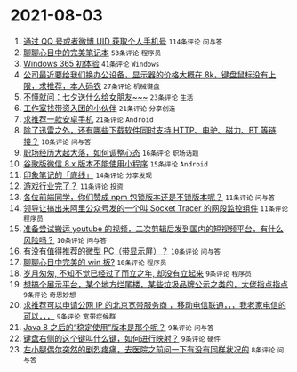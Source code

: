 # 2021-08-03

1. [通过 QQ 号或者微博 UID 获取个人手机号](https://www.v2ex.com/t/793291) `114条评论` `问与答`
1. [聊聊心目中的完美笔记本](https://www.v2ex.com/t/793294) `53条评论` `程序员`
1. [Windows 365 初体验](https://www.v2ex.com/t/793286) `41条评论` `Windows`
1. [公司最近要给我们换办公设备，显示器的价格大概在 8k，键盘鼠标没有上限，求推荐，本人码农](https://www.v2ex.com/t/793314) `27条评论` `机械键盘`
1. [不懂就问：七夕送什么给女朋友~~~](https://www.v2ex.com/t/793325) `23条评论` `生活`
1. [工作室找带资入团的小伙伴](https://www.v2ex.com/t/793320) `21条评论` `分享创造`
1. [求推荐一款安卓手机](https://www.v2ex.com/t/793296) `21条评论` `Android`
1. [除了迅雷之外，还有哪些下载软件同时支持 HTTP、电驴、磁力、BT 等链接？](https://www.v2ex.com/t/793288) `18条评论` `问与答`
1. [职场经历大起大落，如何调整心态](https://www.v2ex.com/t/793326) `16条评论` `职场话题`
1. [谷歌版微信 8.x 版本不能使用小程序](https://www.v2ex.com/t/793283) `15条评论` `Android`
1. [印象笔记的「底线」](https://www.v2ex.com/t/793333) `14条评论` `分享发现`
1. [游戏行业完了？](https://www.v2ex.com/t/793350) `11条评论` `投资`
1. [各位前端同学，你们赞成 npm 包锁版本还是不锁版本呢？](https://www.v2ex.com/t/793339) `11条评论` `问与答`
1. [领导让搞出来阿里公众号发的一个叫 Socket Tracer 的网段监控组件](https://www.v2ex.com/t/793293) `11条评论` `程序员`
1. [准备尝试搬运 youtube 的视频，二次剪辑后发到国内的短视频平台，有什么风险吗？](https://www.v2ex.com/t/793344) `10条评论` `问与答`
1. [有没有值得推荐的微型 PC（带显示屏）？](https://www.v2ex.com/t/793335) `10条评论` `问与答`
1. [聊聊心目中完美的 win 板?](https://www.v2ex.com/t/793300) `10条评论` `程序员`
1. [岁月匆匆, 不知不觉已经过了而立之年, 却没有立起来](https://www.v2ex.com/t/793361) `9条评论` `程序员`
1. [想搞个展示平台，某个地方烂尾楼，某些垃圾品牌公示之类的，大佬指点指点](https://www.v2ex.com/t/793356) `9条评论` `奇思妙想`
1. [求推荐可以申请公网 IP 的北京宽带服务商 ，移动电信联通，，，我老家电信的可以，，，](https://www.v2ex.com/t/793341) `9条评论` `宽带症候群`
1. [Java 8 之后的“稳定使用”版本是那个呢？](https://www.v2ex.com/t/793334) `9条评论` `问与答`
1. [键盘右侧的这个键叫什么键，如何进行映射？](https://www.v2ex.com/t/793284) `9条评论` `硬件`
1. [左小腿偶尔突然的剧烈疼痛，去医院之前问一下有没有同样状况的](https://www.v2ex.com/t/793352) `8条评论` `问与答`
